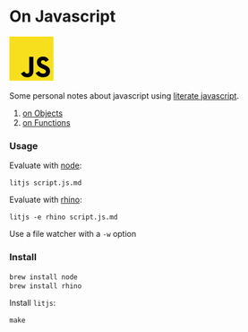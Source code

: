# On Javascript

<img src="//raw.githubusercontent.com/thomd/on-javascript/images/js.png">

Some personal notes about javascript using [literate javascript][1].

1. [on Objects](objects.js.md)
2. [on Functions](functions.js.md)

### Usage

Evaluate with [node][2]:

    litjs script.js.md

Evaluate with [rhino][3]:

    litjs -e rhino script.js.md

Use a file watcher with a `-w` option

### Install

    brew install node
    brew install rhino

Install `litjs`:

    make

[1]: http://en.wikipedia.org/wiki/Literate_programming
[2]: http://nodejs.org
[3]: https://developer.mozilla.org/de/docs/Rhino

